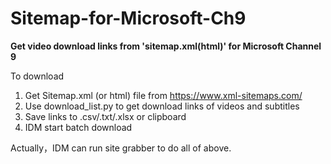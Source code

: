 # Sitemap-for-Microsoft-Ch9
**Get video download links from 'sitemap.xml(html)' for Microsoft Channel 9**

To download 

1. Get Sitemap.xml (or html) file from https://www.xml-sitemaps.com/
2. Use download_list.py to get download links of videos and subtitles
3. Save links to .csv/.txt/.xlsx or clipboard
4. IDM start batch download



Actually，IDM can run site grabber to do all of above.


